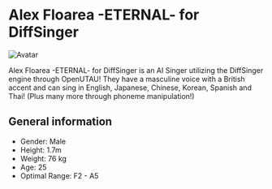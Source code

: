# Alex Floarea -ETERNAL- for DiffSinger

![Avatar](/Image.png)

Alex Floarea -ETERNAL- for DiffSinger is an AI Singer utilizing the DiffSinger engine through OpenUTAU! They have a masculine voice with a British accent and can sing in English, Japanese, Chinese, Korean, Spanish and Thai! (Plus many more through phoneme manipulation!)

## General information
- Gender: Male
- Height: 1.7m
- Weight: 76 kg
- Age: 25
- Optimal Range: F2 - A5

